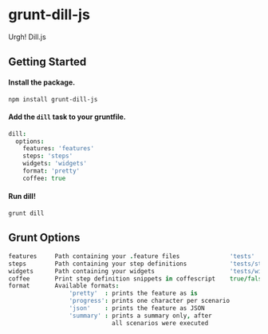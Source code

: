grunt-dill-js
=============

Urgh! Dill.js 

## Getting Started

#### Install the package.
`npm install grunt-dill-js`

#### Add the `dill` task to your gruntfile.
```coffee
dill:
  options:
    features: 'features'
    steps: 'steps'
    widgets: 'widgets'
    format: 'pretty'
    coffee: true
```

#### Run dill!
`grunt dill`


## Grunt Options
```coffee
features     Path containing your .feature files              'tests'
steps        Path containing your step definitions            'tests/steps'
widgets      Path containing your widgets                     'tests/widgets'
coffee       Print step definition snippets in coffescript    true/false
format       Available formats:
                 'pretty'  : prints the feature as is
                 'progress': prints one character per scenario
                 'json'    : prints the feature as JSON
                 'summary' : prints a summary only, after
                             all scenarios were executed
```
